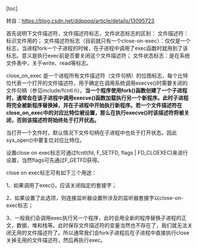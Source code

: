 [toc]



转自：https://blog.csdn.net/ddppqq/article/details/13095723



首先说明下文件描述符，文件描述符标志，文件状态标志的区别：
文件描述符：标识文件用的；
文件描述符标志（目前就只有一个close-on-exec）：仅仅是一个标志，当进程fork一个子进程的时候，在子进程中调用了exec函数时就用到了该标志。意义是执行exec前是否要关闭这个文件描述符；
文件状态标志：是在系统文件表中，关于write、read等标志。

close_on_exec 是一个进程所有文件描述符（文件句柄）的位图标志，每个比特位代表一个打开的文件描述符，用于确定在调用系统调用execve()时需要关闭的文件句柄（参见include/fcntl.h）。**当一个程序使用fork()函数创建了一个子进程时，通常会在该子进程中调用execve()函数加载执行另一个新程序。此时子进程将完全被新程序替换掉，并在子进程中开始执行新程序。若一个文件描述符在close_on_exec中的对应比特位被设置，那么在执行execve()时该描述符将被关闭，否则该描述符将始终处于打开状态。**



当打开一个文件时，默认情况下文件句柄在子进程中也处于打开状态。因此sys_open()中要复位对应比特位。

设置close on exec标志可通过fcntl(fd, F_SETFD, flags | FD_CLOEXEC)来进行设置，当然flags可先通过F_GETFD获得。

close on exec标志可有如下三个用途：

  1、如果调用了exec()，应该关闭指定的套接字；

  2、如果设置了此选项，则连接监听器设置所涉及的监听器套接字以close-on-exec标志；

  3、一般我们会调用exec执行另一个程序，此时会用全新的程序替换子进程的正文，数据，堆和栈等。此时保存文件描述符的变量当然也不存在了，我们就无法关闭无用的文件描述符了。所以通常我们会fork子进程后在子进程中直接执行close关掉无用的文件描述符，然后再执行exec。
